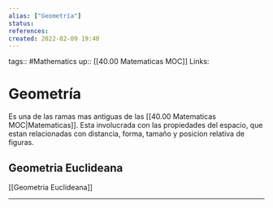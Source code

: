 ```yaml
---
alias: ["Geometría"]
status:
references:
created: 2022-02-09 19:40
---
```

tags:: #Mathematics 
up:: [[40.00 Matematicas MOC]]
Links: 
# Geometría
Es una de las ramas mas antiguas de las [[40.00 Matematicas MOC|Matematicas]]. Esta involucrada con las propiedades del espacio, que estan relacionadas con distancia, forma, tamaño y posicion relativa de figuras.

## Geometria Euclideana
[[Geometria Euclideana]]

---